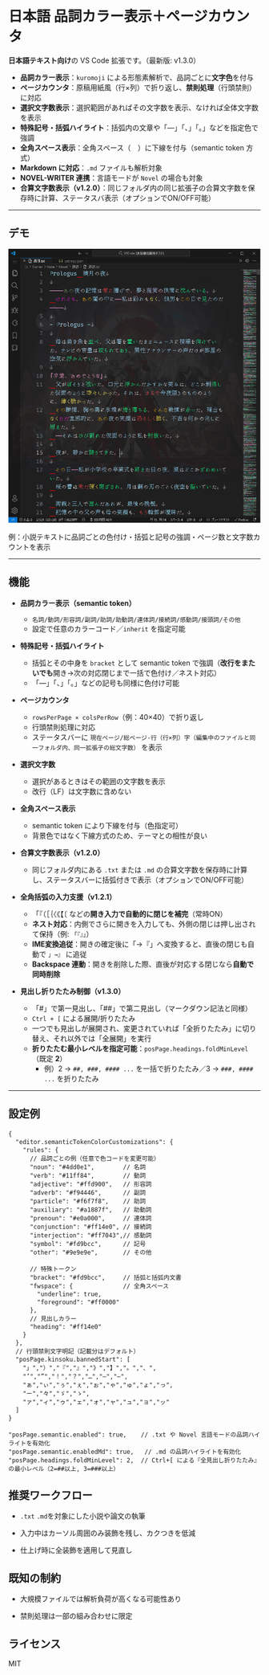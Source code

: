# 日本語 品詞カラー表示＋ページカウンタ

**日本語テキスト向け**の VS Code 拡張です。（最新版: v1.3.0）

- **品詞カラー表示**：`kuromoji` による形態素解析で、品詞ごとに**文字色**を付与
- **ページカウンタ**：原稿用紙風（行×列）で折り返し、**禁則処理**（行頭禁則）に対応
- **選択文字数表示**：選択範囲があればその文字数を表示、なければ全体文字数を表示
- **特殊記号・括弧ハイライト**：括弧内の文章や「—」「、」「。」などを指定色で強調
- **全角スペース表示**：全角スペース（　）に下線を付与（semantic token 方式）
- **Markdown に対応**：`.md` ファイルも解析対象
- **NOVEL-WRITER 連携**：言語モードが `Novel` の場合も対象
- **合算文字数表示（v1.2.0）**：同じフォルダ内の同じ拡張子の合算文字数を保存時に計算、ステータスバ表示（オプションでON/OFF可能）

---

## デモ

![Demo Screenshot](./demo/demo.png)

例：小説テキストに品詞ごとの色付け・括弧と記号の強調・ページ数と文字数カウントを表示

---

## 機能

- **品詞カラー表示（semantic token）**
  - `名詞/動詞/形容詞/副詞/助詞/助動詞/連体詞/接続詞/感動詞/接頭詞/その他`
  - 設定で任意のカラーコード／`inherit` を指定可能

- **特殊記号・括弧ハイライト**
  - 括弧とその中身を `bracket` として semantic token で強調（**改行をまたいでも**開き→次の対応閉じまで一括で色付け／ネスト対応）
  - 「—」「、」「。」などの記号も同様に色付け可能

- **ページカウンタ**
  - `rowsPerPage × colsPerRow`（例：40×40）で折り返し
  - 行頭禁則処理に対応
  - ステータスバーに `現在ページ/総ページ-行（行×列）字（編集中のファイルと同一フォルダ内、同一拡張子の総文字数）` を表示

- **選択文字数**
  - 選択があるときはその範囲の文字数を表示
  - 改行（LF）は文字数に含めない

- **全角スペース表示**
  - semantic token により下線を付与（色指定可）
  - 背景色ではなく下線方式のため、テーマとの相性が良い

- **合算文字数表示（v1.2.0）**
  - 同じフォルダ内にある `.txt` または `.md` の合算文字数を保存時に計算し、ステータスバーに括弧付きで表示（オプションでON/OFF可能）

- **全角括弧の入力支援（v1.2.1）**
  - 「『（［｛〈《【〔 などの**開き入力で自動的に閉じを補完**（常時ON）
  - **ネスト対応**：内側でさらに開きを入力しても、外側の閉じは押し出されて保持（例: `「『』」`）
  - **IME変換追従**：開きの確定後に「→『」へ変換すると、直後の閉じも自動で `」→』` に追従
  - **Backspace 連動**：開きを削除した際、直後が対応する閉じなら**自動で同時削除**

- **見出し折りたたみ制御（v1.3.0）**
  - 「#」で第一見出し、「##」で第二見出し（マークダウン記法と同様）
  - `Ctrl + [` による展開/折りたたみ
  - 一つでも見出しが展開され、変更されていれば「全折りたたみ」に切り替え、それ以外では「全展開」を実行
  - **折りたたむ最小レベルを指定可能**：`posPage.headings.foldMinLevel`（既定 **2**）
    - 例）2 → `##, ###, #### ...` を一括で折りたたみ／3 → `###, #### ...` を折りたたみ

---

## 設定例

```jsonc
{
  "editor.semanticTokenColorCustomizations": {
    "rules": {
      // 品詞ごとの例（任意で色コードを変更可能）
      "noun": "#4dd0e1",        // 名詞
      "verb": "#11ff84",        // 動詞
      "adjective": "#ffd900",   // 形容詞
      "adverb": "#f94446",      // 副詞
      "particle": "#f6f7f8",    // 助詞
      "auxiliary": "#a1887f",   // 助動詞
      "prenoun": "#e0a000",     // 連体詞
      "conjunction": "#ff14e0", // 接続詞
      "interjection": "#ff7043",// 感動詞
      "symbol": "#fd9bcc",      // 記号
      "other": "#9e9e9e",       // その他

      // 特殊トークン
      "bracket": "#fd9bcc",     // 括弧と括弧内文書
      "fwspace": {              // 全角スペース
        "underline": true,
        "foreground": "#ff0000"
      },
      // 見出しカラー
      "heading": "#ff14e0"
    }
  },
  // 行頭禁則文字明記（記載分はデフォルト）
  "posPage.kinsoku.bannedStart": [
    "」","）","『","』","》","】","。","、",
    "’","”","！","？","…","—","―",
    "ぁ","ぃ","ぅ","ぇ","ぉ","ゃ","ゅ","ょ","っ",
    "ー","々","ゞ","ゝ",
    "ァ","ィ","ゥ","ェ","ォ","ャ","ュ","ョ","ッ"
  ]
}

"posPage.semantic.enabled": true,    // .txt や Novel 言語モードの品詞ハイライトを有効化
"posPage.semantic.enabledMd": true,   // .md の品詞ハイライトを有効化
"posPage.headings.foldMinLevel": 2,  // Ctrl+[ による『全見出し折りたたみ』の最小レベル（2=##以上, 3=###以上）

```


## 推奨ワークフロー

- `.txt` `.md`を対象にした小説や論文の執筆

- 入力中はカーソル周囲のみ装飾を残し、カクつきを低減

- 仕上げ時に全装飾を適用して見直し


## 既知の制約

- 大規模ファイルでは解析負荷が高くなる可能性あり

- 禁則処理は一部の組み合わせに限定


## ライセンス

MIT
